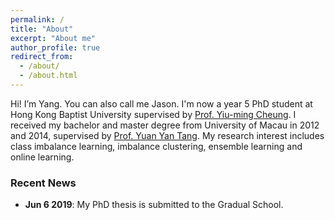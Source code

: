 ```yaml
---
permalink: /
title: "About"
excerpt: "About me"
author_profile: true
redirect_from:
  - /about/
  - /about.html
---
```



Hi! I’m Yang. You can also call me Jason. I'm now a year 5 PhD student at Hong Kong Baptist University supervised by [Prof. Yiu-ming Cheung](http://www.comp.hkbu.edu.hk/~ymc/). I received my bachelor and master degree from University of Macau in 2012 and 2014, supervised by [Prof. Yuan Yan Tang](https://www.fst.um.edu.mo/en/staff/fstyyt.html). My research interest includes class imbalance learning, imbalance clustering, ensemble learning and online learning.



### Recent News

* **Jun 6 2019**: My PhD thesis is submitted to the Gradual School.

